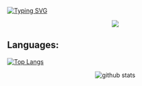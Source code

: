 [![Typing SVG](https://readme-typing-svg.demolab.com/?lines=Hello;My+name+is+Christian)](https://git.io/typing-svg)

<p align="center"> 
<img src="https://streak-stats.demolab.com?user=christian-420&locale=fr&ring=FF918D&fire=34FF4E"/>
    <br>
</p>


<!-- Language and tools badge-->
## Languages:

[![Top Langs](https://github-readme-stats.vercel.app/api/top-langs/?username=christian-420&layout=compact)](https://github.com/christian-420/github-readme-stats)


<!-- Github Stats -->
<p align="center">
<img align="center" src="https://github-readme-stats.vercel.app/api?username=christian-420&show_icons=true&include_all_commits=true&theme=cobalt" alt="github stats">
</p>
